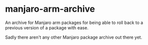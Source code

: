 # manjaro-arm-archive

An archive for Manjaro arm packages for being able to roll back to a previous version of a package with ease.

Sadly there aren't any other Manjaro package archive out there yet.
